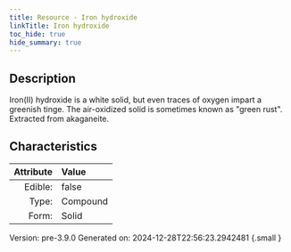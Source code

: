```yaml
---
title: Resource - Iron hydroxide
linkTitle: Iron hydroxide
toc_hide: true
hide_summary: true
---
```


## Description
 Iron(II) hydroxide is a white solid, but even traces&#10;&#9;of oxygen impart a greenish tinge. The air-oxidized solid is sometimes known as &quot;green rust&quot;.&#10;&#9;Extracted from akaganeite.

## Characteristics

| Attribute      | Value |
|--------:|:------|
|Edible:|false|
|Type:|Compound|
|Form:|Solid|
 



    

Version: pre-3.9.0 Generated on: 2024-12-28T22:56:23.2942481
{.small }
